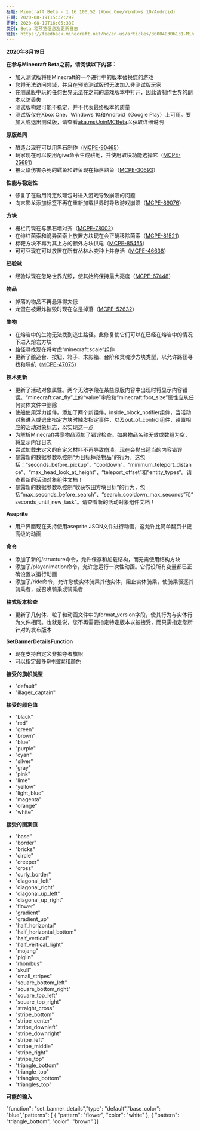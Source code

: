 ```yaml
---
标题: Minecraft Beta - 1.16.100.52 (Xbox One/Windows 10/Android)
日期: 2020-08-19T15:32:29Z
更新: 2020-08-19T16:05:33Z
类别: Beta 和预览信息及更新日志
链接: https://feedback.minecraft.net/hc/en-us/articles/360048306131-Minecraft-Beta-1-16-100-52-Xbox-One-Windows-10-Android
---
```


**2020年8月19日**

**在参与Minecraft Beta之前，请阅读以下内容：**

- 加入测试版将用Minecraft的一个进行中的版本替换您的游戏
- 您将无法访问领域，并且在预览测试版时无法加入非测试版玩家
- 在测试版中玩的任何世界无法在之前的游戏版本中打开，因此请制作世界的副本以防丢失
- 测试版构建可能不稳定，并不代表最终版本的质量
- 测试版仅在Xbox One、Windows 10和Android（Google Play）上可用。要加入或退出测试版，请查看[aka.ms/JoinMCBeta](https://aka.ms/JoinMCBeta)以获取详细说明

**原版趋同**

- 酿造台现在可以用黑石制作（[MCPE-90465](https://bugs.mojang.com/browse/MCPE-90465)）
- 玩家现在可以使用/give命令生成耕地，并使用取块功能选择它（[MCPE-25691](https://bugs.mojang.com/browse/MCPE-25691)）
- 被火焰伤害杀死的鳕鱼和鲑鱼现在掉落熟鱼（[MCPE-30693](https://bugs.mojang.com/browse/MCPE-30693)）

**性能与稳定性**

- 修复了在启用特定纹理包时进入游戏导致崩溃的问题
- 向末影龙添加标签不再在重新加载世界时导致游戏崩溃（[MCPE-89076](https://bugs.mojang.com/browse/MCPE-89076)）

**方块**

- 栅栏门现在与黑石墙对齐（[MCPE-78002](https://bugs.mojang.com/browse/MCPE-78002)）
- 在绯红菌索和诡异菌索上放置方块现在会正确移除菌索（[MCPE-81521](https://bugs.mojang.com/browse/MCPE-81521)）
- 标靶方块不再为其上方的额外方块供电（[MCPE-85455](https://bugs.mojang.com/browse/MCPE-85455)）
- 可可豆现在可以放置在所有丛林木变种上并存活（[MCPE-46638](https://bugs.mojang.com/browse/MCPE-46638)）

**经验球**

- 经验球现在忽略世界光照，使其始终保持最大亮度（[MCPE-67448](https://bugs.mojang.com/browse/MCPE-67448)）

**物品**

- 掉落的物品不再悬浮得太低
- 龙蛋在被爆炸摧毁时现在总是掉落（[MCPE-52632](https://bugs.mojang.com/browse/MCPE-52632)）

**生物**

- 在熔岩中的生物无法找到逃生路径。此修复使它们可以在已经在熔岩中的情况下进入熔岩方块
- 路径寻找现在将考虑“minecraft:scale”组件
- 更新了酿造台、按钮、箱子、末影箱、台阶和灵魂沙方块类型，以允许路径寻找和导航（[MCPE-47075](https://bugs.mojang.com/browse/MCPE-47075)）

**技术更新**

- 更新了活动对象属性。两个无效字段在某些原版内容中出现时将显示内容错误。“minecraft:can_fly”上的“value”字段和“minecraft:foot_size”属性应从任何实体文件中删除
- 使船使用浮力组件。添加了两个新组件，inside_block_notifier组件，当活动对象进入或退出指定方块时触发指定事件，以及out_of_control组件，设置相应的活动对象标志，以实现这一点
- 为解析Minecraft共享物品添加了错误检查。如果物品名称无效或数组为空，将显示内容日志
- 尝试加载未定义的自定义材料不再导致崩溃。现在会抛出适当的内容错误
- 暴露新的数据参数以控制“为目标掉落物品”的行为。这包括：“seconds_before_pickup”、“cooldown”、“minimum_teleport_distance”、“max_head_look_at_height”、“teleport_offset”和“entity_types”。请查看新的活动对象组件文档！
- 暴露新的数据参数以控制“收获农田方块目标”的行为，包括“max_seconds_before_search”、“search_cooldown_max_seconds”和“seconds_until_new_task”。请查看新的活动对象组件文档！

**Aseprite**

- 用户界面现在支持使用aseprite JSON文件进行动画，这允许比简单翻页书更高级的动画

**命令**

- 添加了新的/structure命令，允许保存和加载结构，而无需使用结构方块
- 添加了/playanimation命令，允许您运行一次性动画。它假设所有变量都已正确设置以运行动画
- 添加了/ride命令，允许您使实体骑乘其他实体，阻止实体骑乘，使骑乘驱逐其骑乘者，或召唤骑乘或骑乘者

**格式版本检查**

- 更新了几何体、粒子和动画文件中的format_version字段，使其行为与实体行为文件相同。也就是说，您不再需要指定特定版本以被接受，而只需指定您所针对的发布版本

**SetBannerDetailsFunction**

- 现在支持自定义非掠夺者旗帜
- 可以指定最多6种图案和颜色

**接受的旗帜类型**

- "default"
- "illager_captain"

**接受的颜色值**

- "black"
- "red"
- "green"
- "brown"
- "blue"
- "purple"
- "cyan"
- "silver"
- "gray"
- "pink"
- "lime"
- "yellow"
- "light_blue"
- "magenta"
- "orange"
- "white"

**接受的图案值**

- "base"
- "border"
- "bricks"
- "circle"
- "creeper"
- "cross"
- "curly_border"
- "diagonal_left"
- "diagonal_right"
- "diagonal_up_left"
- "diagonal_up_right"
- "flower"
- "gradient"
- "gradient_up"
- "half_horizontal"
- "half_horizontal_bottom"
- "half_vertical"
- "half_vertical_right"
- "mojang"
- "piglin"
- "rhombus"
- "skull"
- "small_stripes"
- "square_bottom_left"
- "square_bottom_right"
- "square_top_left"
- "square_top_right"
- "straight_cross"
- "stripe_bottom"
- "stripe_center"
- "stripe_downleft"
- "stripe_downright"
- "stripe_left"
- "stripe_middle"
- "stripe_right"
- "stripe_top"
- "triangle_bottom"
- "triangle_top"
- "triangles_bottom"
- "triangles_top"

**可能的输入**

"function": "set_banner_details","type": "default","base_color": "blue","patterns": \[ { "pattern": "flower", "color": "white" }, { "pattern": "triangle_bottom", "color": "brown" }\]